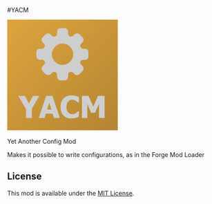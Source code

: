 #YACM

<!--suppress CheckImageSize -->
<img alt="logo" height="256" width="256" src="src/main/resources/assets/yacm/icon.png"/>

Yet Another Config Mod

Makes it possible to write configurations, as in the Forge Mod Loader

## License

This mod is available under the [MIT License](LICENSE).

